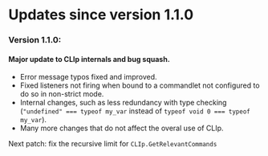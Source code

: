 # Updates since version 1.1.0

### Version 1.1.0:

#### Major update to CLIp internals and bug squash. 
- Error message typos fixed and improved.
- Fixed listeners not firing when bound to a commandlet not configured to do so in non-strict mode.
- Internal changes, such as less redundancy with type checking (`"undefined" === typeof my_var` instead of `typeof void 0 === typeof my_var`).
- Many more changes that do not affect the overal use of CLIp.

Next patch: fix the recursive limit for `CLIp.GetRelevantCommands`
